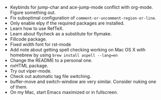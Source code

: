 - Keybinds for jump-char and ace-jump-mode conflict with
  org-mode. Figure something out.
- Fix suboptimal configuration of `comment-or-uncomment-region-or-line`.
- Only enable elpy if the required packages are installed.
- Learn how to use RefTeX.
- Learn about flycheck as a substitute for flymake.
- Fillcode package.
- Fixed width font for rst-mode
- Add note about getting spell checking working on Mac OS X with
  homebrew by using `brew install aspell --lang=en`
- Change the README to a personal one.
- nxHTML package.
- Try out viper-mode.
- Check out automatic tag file switching.
- buffer-move and switch-window are very similar. Consider nuking one
  of them.
- On my Mac, start Emacs maximized or in fullscreen.
